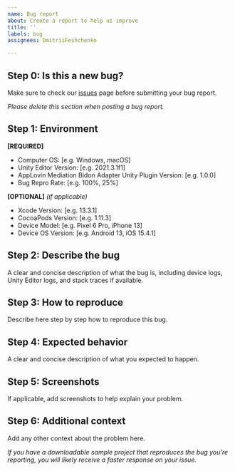 ```yaml
---
name: Bug report
about: Create a report to help us improve
title: ''
labels: bug
assignees: DmitriiFeshchenko

---
```


## Step 0: Is this a new bug?
Make sure to check our [issues](https://github.com/bidon-io/applovin_mediation_bidon_adapter_unity/issues)
page before submitting your bug report.

*Please delete this section when posting a bug report.*

## Step 1: Environment

**[REQUIRED]**
 - Computer OS: [e.g. Windows, macOS]
 - Unity Editor Version: [e.g. 2021.3.1f1]
 - AppLovin Mediation Bidon Adapter Unity Plugin Version: [e.g. 1.0.0]
 - Bug Repro Rate: [e.g. 100%, 25%]

**[OPTIONAL]** *(if applicable)*
 - Xcode Version: [e.g. 13.3.1]
 - CocoaPods Version: [e.g. 1.11.3]
 - Device Model: [e.g. Pixel 6 Pro, iPhone 13]
 - Device OS Version: [e.g. Android 13, iOS 15.4.1]

## Step 2: Describe the bug
A clear and concise description of what the bug is, including device logs, Unity Editor logs, and stack traces
if available.

## Step 3: How to reproduce
Describe here step by step how to reproduce this bug.

## Step 4: Expected behavior
A clear and concise description of what you expected to happen.

## Step 5: Screenshots
If applicable, add screenshots to help explain your problem.

## Step 6: Additional context
Add any other context about the problem here.

*If you have a downloadable sample project that reproduces the bug you're reporting, you will likely receive a faster
response on your issue.*

